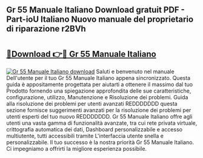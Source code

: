 ## Gr 55 Manuale Italiano Download gratuit PDF - Part-ioU Italiano Nuovo manuale del proprietario di riparazione r2BVh

# <h2><a href="http://dfgcvx.blite.top/?on=Gr+55+Manuale+Italiano">🔗Download 👉🔴 Gr 55 Manuale Italiano</a></h2>

[![Gr 55 Manuale Italiano download](https://i.imgur.com/lujVjoI.png)](http://dfgcvx.blite.top/?on=Gr+55+Manuale+Italiano)
Saluti e benvenuto nel manuale Dell'utente per il tuo Gr 55 Manuale Italiano appena sincronizzato. Questa guida è appositamente progettata per aiutarti a ottenere il massimo dal tuo Prodotto fornendo una spiegazione approfondita delle sue caratteristiche, configurazione, utilizzo, Manutenzione e Risoluzione dei problemi. Guida alla risoluzione dei problemi per utenti avanzati REDDDDDDD questa sezione fornisce suggerimenti avanzati per la risoluzione dei problemi per utenti esperti del tuo nuovo REDDDDDDD. Gr 55 Manuale Italiano offre agli utenti una vasta gamma di funzionalità avanzate, tra cui rete privata virtuale, crittografia automatica dei dati, Dashboard personalizzabile e accesso multiutente, tutti accessibili tramite L'interfaccia utente snella e personalizzabile. Il tuo successo è la nostra priorità Gr 55 Manuale Italiano. Ci impegniamo a offrirti la migliore esperienza possibile.
